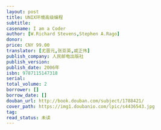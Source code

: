 ```yaml
---
layout: post
title: UNIX环境高级编程
subtitle:
casename: I am a Coder
author: [W.Richard Stevens,Stephen A.Rago]
donor: 
price: CNY 99.00
translator: [尤晋元,张亚英,戚正伟]
publish_company: 人民邮电出版社
publish_version: 
publish_date: 2006年
isbn: 9787115147318
serial: 
total_volume: 2
borrower: []
borrow_date: []
douban_url: http://book.douban.com/subject/1788421/
cover_path: https://img1.doubanio.com/lpic/s4436543.jpg
tag: 
read_status: 未读
---
```

